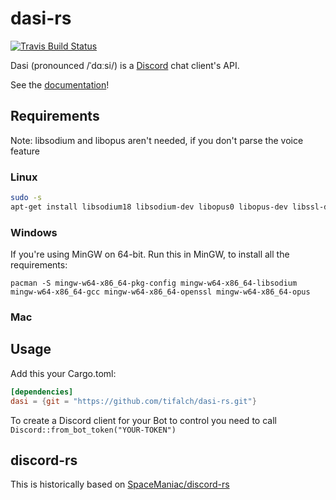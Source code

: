 # dasi-rs
[![Travis Build Status](https://img.shields.io/travis/tifalch/dasi-rs.svg?style=flat-square)](https://travis-ci.org/tifalch/dasi-rs)

Dasi (pronounced /ˈdɑːsi/) is a [Discord](https://discordapp.com) chat client's API.

See the [documentation](http://tifalch.github.io/dasi-rs/dasi/)!

## Requirements
Note: libsodium and libopus aren't needed, if you don't parse the voice feature
### Linux
```bash
sudo -s
apt-get install libsodium18 libsodium-dev libopus0 libopus-dev libssl-dev
```
### Windows
If you're using MinGW on 64-bit. Run this in MinGW, to install all the requirements:
```
pacman -S mingw-w64-x86_64-pkg-config mingw-w64-x86_64-libsodium mingw-w64-x86_64-gcc mingw-w64-x86_64-openssl mingw-w64-x86_64-opus
```
### Mac

## Usage
Add this your Cargo.toml:
```toml
[dependencies]
dasi = {git = "https://github.com/tifalch/dasi-rs.git"}
```

To create a Discord client for your Bot to control you need to call `Discord::from_bot_token("YOUR-TOKEN")`

## discord-rs
This is historically based on [SpaceManiac/discord-rs](https://github.com/SpaceManiac/discord-rs)
